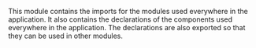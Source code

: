 This module contains the imports for the modules used everywhere in the application. It also contains the declarations of the components used everywhere in the application. The declarations are also exported so that they can be used in other modules.
